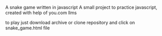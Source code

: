 A snake game written in javascript
A small project to practice javascript, created with help of you.com llms


to play just download archive or clone repository and click on snake_game.html file
